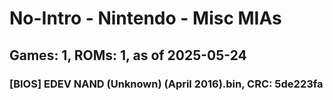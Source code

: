 # No-Intro - Nintendo - Misc MIAs
## Games: 1, ROMs: 1, as of 2025-05-24

### [BIOS] EDEV NAND (Unknown) (April 2016).bin, CRC: 5de223fa
